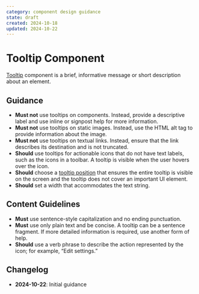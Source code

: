 ```yaml
---
category: component design guidance
state: draft
created: 2024-10-18
updated: 2024-10-22
---
```


# Tooltip Component

[Tooltip](https://clarity.design/documentation/tooltip) component is a brief, informative message or short description about an element.

## Guidance

- **Must not** use tooltips on components. Instead, provide a descriptive label and use inline or signpost help for more information.
- **Must not** use tooltips on static images. Instead, use the HTML alt tag to provide information about the image.
- **Must not** use tooltips on textual links. Instead, ensure that the link describes its destination and is not truncated.
- **Should** use tooltips for actionable icons that do not have text labels, such as the icons in a toolbar. A tooltip is visible when the user hovers over the icon.
- **Should** choose a [tooltip position]((https://clarity.design/documentation/tooltip#placement)) that ensures the entire tooltip is visible on the screen and the tooltip does not cover an important UI element.
- **Should** set a width that accommodates the text string.

## Content Guidelines

- **Must** use sentence-style capitalization and no ending punctuation.
- **Must** use only plain text and be concise. A tooltip can be a sentence fragment. If more detailed information is required, use another form of help.
- **Should** use a verb phrase to describe the action represented by the icon; for example, “Edit settings.”

## Changelog

- **2024-10-22**: Initial guidance